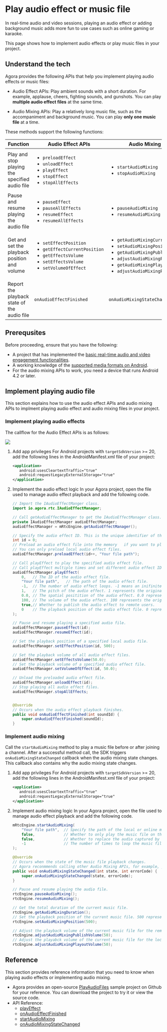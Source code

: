 # Play audio effect or music file

In real-time audio and video sessions, playing an audio effect or adding background music adds more fun to use cases such as online gaming or karaoke. 

This page shows how to implement audio effects or play music files in your project.

## Understand the tech

Agora provides the following APIs that help you implement playing audio effects or music files:

- Audio Effect APIs: Play ambient sounds with a short duration. For example, applause, cheers, fighting sounds, and gunshots. You can play **multiple audio effect files** at the same time. 

- Audio Mixing APIs: Play a relatively long music file, such as the accompaniment and background music. You can play **only one music file** at a time.

These methods support the following functions:

| Function | Audio Effect APIs | Audio Mixing APIs |
| -- | -- | -- |
| Play and stop playing the specified audio file | <ul><li>`preloadEffect`</li><li>`unloadEffect`</li><li>`playEffect`</li><li>`stopEffect`</li><li>`stopAllEffects`</li></ul> | <ul><li>`startAudioMixing`</li><li>`stopAudioMixing`</li></ul> |
| Pause and resume playing the audio file | <ul><li>`pauseEffect`</li><li>`pauseAllEffects`</li><li>`resumeEffect`</li><li>`resumeAllEffects`</li></ul> |<ul><li>`pauseAudioMixing`</li><li>`resumeAudioMixing`</li></ul> | 
| Get and set the playback position and volume | <ul><li>`setEffectPosition`</li><li>`getEffectCurrentPosition`</li><li>`getEffectsVolume`</li><li>`setEffectsVolume`</li><li>`setVolumeOfEffect`</li></ul> | <ul><li>`getAudioMixingCurrentPosition`</li><li>`setAudioMixingPosition`</li><li>`getAudioMixingPublishVolume`</li><li>`adjustAudioMixingPublishVolume`</li><li>`getAudioMixingPlayoutVolume`</li><li>`adjustAudioMixingPlayoutVolume`</li></ul> |
| Report the playback state of the audio file | `onAudioEffectFinished` | `onAudioMixingStateChanged` |

## Prerequsites

Before proceeding, ensure that you have the following:
- A project that has implemented the [basic real-time audio and video engagement functionalities]().
- A working knowledge of the [supported media formats on Android](https://developer.android.com/guide/topics/media/media-formats).
- For the audio mixing APIs to work, you need a device that runs Android 4.2 or later.

## Implement playing audio file

This section explains how to use the audio effect APIs and audio mixing APIs to implment playing audio effect and audio mixing files in your project.

### Implement playing audio effects

The callflow for the Audio Effect APIs is as follows:

![](images/audio_effect.png)

1. Add app privileges
For Android projects with `targetSdkVersion` >= 20, add the following lines in the AndroidManifest.xml file of your project:

    ```xml
    <application>
       android:usesCleartextTraffic="true"
       android:requestLegacyExternalStorage="true"
    </application>
    ```

2. Implement the audio effect logic
In your Agora project, open the file used to manage audio effect playback and add the following code.

    ```java
    // Import the IAudioEffectManger class.
    import io.agora.rtc.IAudioEffectManager;

    // Call getAudioEffectManager to get the IAudioEffectManager class.
    private IAudioEffectManager audioEffectManager;
    audioEffectManager = mRtcEngine.getAudioEffectManager();

    // Specify the audio effect ID. This is the unique identifier of the audio effect file.
    int id = 0;
    // Preload an audio effect file into the memory   if you want to play the audio effect repeatedly. Do not preload an audio effect file if the file size is large.
    // You can only preload local audio effect files.
    audioEffectManager.preloadEffect(id++, "Your file path");

    // Call playEffect to play the specified audio effect file.
    // Call playEffect multiple times and set different audio effect IDs to play multiple audio effect files at the same time.
    audioEffectManager.playEffect(
        0,   // The ID of the audio effect file.
        "Your file path",   // The path of the audio effect file.
        -1,  // The number of audio effect loops. -1 means an inifinite loop.
        1,   // The pitch of the audio effect. 1 represents the original pitch.
        0.0, // The spatial positition of the audio effect. 0.0 represents that the audio effect plays in the front.
        100, // The volume of the audio effect. 100 represents the original volume.
        true,// Whether to publish the audio effect to remote users.
        0    // The playback position of the audio effect file. 0 represents that the playback starts ar the 0 ms of the audio effect file.
    );

    // Pause and resume playing a specified audio file.
    audioEffectManager.pauseEffect(id);
    audioEffectManager.resumeEffect(id);

    // Set the playback position of a specified local audio file.
    audioEffectManager.setEffectPosition(id, 500);

    // Set the playback volume of all audio effect files.
    audioEffectManager.setEffectsVolume(50.0);
    // Set the playback volume of a specified audio effect file.
    audioEffectManager.setVolumeOfEffect(id, 50.0);

    // Unload the preloaded audio effect file.
    audioEffectManager.unloadEffect(id);
    // Stop playing all audio effect files.
    audioEffectManager.stopAllEffects;


    @Override
    // Occurs when the audio effect playback finishes.
    public void onAudioEffectFinished(int soundId) {
        super.onAudioEffectFinished(soundId);
    }
    ```

### Implement audio mixing

Call the `startAudioMixing` method to play a music file before or after joining a channel. After a successful method call, the SDK triggers `onAudioMixingStateChanged` callback when the audio mixing state changes. This callback also contains why the audio mixing state changes.

1. Add app privileges
For Android projects with `targetSdkVersion` >= 20, add the following lines in the AndroidManifest.xml file of your project:

    ```xml
    <application>
       android:usesCleartextTraffic="true"
       android:requestLegacyExternalStorage="true"
    </application>
    ```

2. Implement audio mixing logic
In your Agora project, open the file used to manage audio effect playback and add the following code.

    ```java
    mRtcEngine.startAudioMixing(
        "Your file path",  // Specify the path of the local or online music file.
        false,             // Whether to only play the music file on the local client. False represents that both the local user the remote users can hear the music file.
        false,             // Whether to replace the audio captured by the microphone with the music file. False represents that the user can hear both the music and the audio captured by the microphone.
        -1                 // The number of times to loop the music file. -1 means an infinite loop.
    );

    @Override
    // Occurs when the state of the music file playback changes.
    // Agora reconmmends calling other Audio Mixing APIs, for example, pauseAudioMixing or getAudioMixingDuration, after receiving the onAudioMixingStateChanged callback.
    public void onAudioMixingStateChanged(int state, int errorCode) {
        super.onAudioMixingStateChanged(state, errorCode);
    }

    // Pause and resume playing the audio file.
    rtcEngine.pauseAudioMixing();
    rtcEngine.resumeAudioMixing();

    // Get the total duration of the current music file.
    rtcEngine.getAudioMixingDuration();
    // Set the playback position of the current music file. 500 represents that the playback starts at the 500 ms of the music file.
    rtcEngine.setAudioMixingPosition(500);

    // Adjust the playback volume of the current music file for the remote user.
    rtcEngine.adjustAudioMixingPublishVolume(50);
    // Adjust the playabck volume of the current music file for the local user.
    rtcEngine.adjustAudioMixingPlayoutVolume(50);
    ```

## Reference

This section provides reference information that you need to know when playing audio effects or implementing audio mixing.

- Agora provides an open-source [PlayAudioFiles](https://github.com/AgoraIO/API-Examples/blob/dev/3.6.200/Android/APIExample/app/src/main/java/io/agora/api/example/examples/advanced/PlayAudioFiles.java) sample project on Github for your reference. You can download the project to try it or view the source code.
- API Reference:
  - [playEffect]()
  - [onAudioEffectFinished]()
  - [startAudioMixing]()
  - [onAudioMixingStateChanged]()